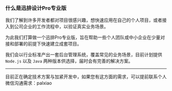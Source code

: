 ### 什么是迅排设计Pro专业版

我们了解到许多开发者都对项目很感兴趣，想快速应用在自己的个人项目，或者接入到公司企业的工作流程中，以验证真实业务场景。

为此我们打算做一个迅排Pro专业版，旨在帮助一些个人团队或中小企业在少量对接和部署的前提下快速建立成套项目。

我们会以行业标准产出一套后台管理系统，覆盖常见的业务场景，目前计划提供 `Node.js` 以及 `Java` 两种版本供选择，届时会有完善的解决方案。



------

目前正在确定技术方案与加紧开发中，如果您有这方面的需求，可以提前联系个人微信沟通需求：palxiao
